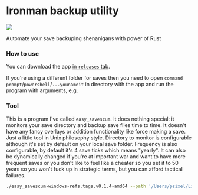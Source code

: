 # Ironman backup utility

![](https://github.com/Pzixel/easy_savescum/workflows/Publish/badge.svg)

Automate your save backuping shenanigans with power of Rust

### How to use

You can download the app [in `releases` tab](https://github.com/Pzixel/easy_savescum/releases).

If you're using a different folder for saves then you need to open `command prompt`/`powershell`/`...younameit` in directory with the app and run the program with arguments, e.g.

### Tool

This is a program I've called `easy_savescum`. It does nothing special: it monitors your save directory and backup save files time to time. It doesn't have any fancy overlays or addition functionality like force making a save. Just a little tool in Unix philosophy style. Directory to monitor is configurable although it's set by default on your local save folder. Frequency is also configurable, by default it's 4 save ticks which means "yearly". It can also be dynamically changed if you're at important war and want to have more frequent saves or you don't like to feel like a cheater so you set it to 50 years so you won't fuck up in strategic terms, but you can afford tactical failures.


```bash
./easy_savescum-windows-refs.tags.v0.1.4-amd64 --path '/Users/pzixel/Library/Application Support/Feral Interactive/XCOM 2 WotC/VFS/Local/my games/XCOM2 War of the Chosen/XComGame/SaveData' --savescum-dir-path '/Users/pzixel/Library/Application Support/Feral Interactive/XCOM 2 WotC/VFS/Local/my games/XCOM2 War of the Chosen/XComGame/SaveScum'
```

